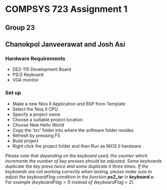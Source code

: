 # COMPSYS 723 Assignment 1
## Group 23
## Chanokpol Janveerawat and Josh Asi

### Hardware Requirements
- DE2-115 Development Board
- PS/2 Keyboard
- VGA monitor

### Set up
- Make a new Nios II Application and BSP from Template
- Select the Nios II CPU 
- Specify a project name
- Choose a suitable project location
- Choose New Hello World
- Copy the ‘src’ folder into where the software folder resides
- Refresh by pressing F5
- Build project
- Right click the project folder and then Run as NIOS II hardware

_Please note that depending on the keyboard used, the counter which increments the number of key presses should be adjusted. Some keyboards duplicate the key press twice and some duplicate it three times. If the keyboards are not working correctly when testing, please make sure to adjust the keyboardFlag condition in the function **ps2_isr** in **keyboard.c.** For example (keyboardFlag > 1) instead of (keyboardFlag > 2)._

